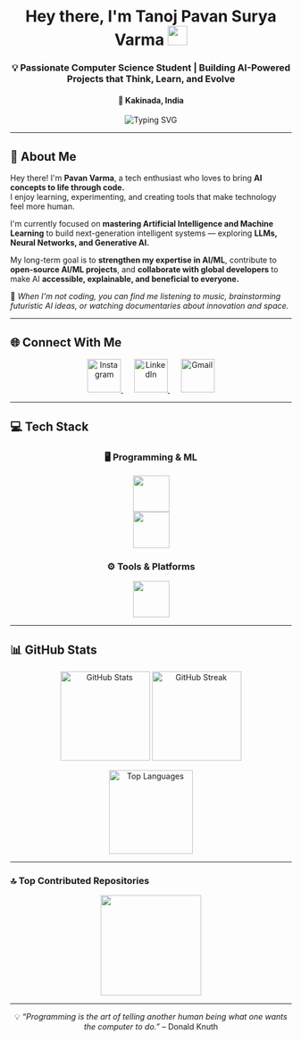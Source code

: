 <!-- Animated Header -->
<h1 align="center">Hey there, I'm Tanoj Pavan Surya Varma <img src="https://raw.githubusercontent.com/MartinHeinz/MartinHeinz/master/wave.gif" width="35px"></h1>
<h3 align="center">💡 Passionate Computer Science Student | Building AI-Powered Projects that Think, Learn, and Evolve</h3>
<h4 align="center">📍 Kakinada, India</h4>

<!-- Typing Animation -->
<p align="center">
  <img src="https://readme-typing-svg.herokuapp.com?font=Fira+Code&weight=500&size=24&pause=1000&color=36BCF7&width=500&lines=AI+%26+ML+Enthusiast;Python+Developer;Tech+Explorer+from+India" alt="Typing SVG" />
</p>

---

## 💫 About Me

Hey there! I'm **Pavan Varma**, a tech enthusiast who loves to bring **AI concepts to life through code.**  
I enjoy learning, experimenting, and creating tools that make technology feel more human.

I'm currently focused on **mastering Artificial Intelligence and Machine Learning** to build next-generation intelligent systems — exploring **LLMs, Neural Networks, and Generative AI.**  

My long-term goal is to **strengthen my expertise in AI/ML**, contribute to **open-source AI/ML projects**, and **collaborate with global developers** to make AI **accessible, explainable, and beneficial to everyone.**  

💬 *When I'm not coding, you can find me listening to music, brainstorming futuristic AI ideas, or watching documentaries about innovation and space.*

---

## 🌐 Connect With Me

<p align="center">
  <a href="https://instagram.com/its__pavanvarma" target="_blank">
    <img src="https://skillicons.dev/icons?i=instagram" height="60" alt="Instagram"/>
  </a>
  &nbsp;&nbsp;&nbsp;&nbsp;
  <a href="https://linkedin.com/in/tanoj-pavan-surya-varma-penmatsa-868122320" target="_blank">
    <img src="https://skillicons.dev/icons?i=linkedin" height="60" alt="LinkedIn"/>
  </a>
  &nbsp;&nbsp;&nbsp;&nbsp;
  <a href="mailto:pavansvarma888@gmail.com" target="_blank">
    <img src="https://skillicons.dev/icons?i=gmail" height="60" alt="Gmail"/>
  </a>
</p>

---

## 💻 Tech Stack

<div align="center">
  
### 🖥️ Programming & ML
<a href="#"><img src="https://skillicons.dev/icons?i=c,python,java" height="65"/></a>
<br>
<a href="#"><img src="https://skillicons.dev/icons?i=numpy,pandas,sklearn,matplotlib" height="65"/></a>

### ⚙️ Tools & Platforms
<a href="#"><img src="https://skillicons.dev/icons?i=git,github,vscode,jupyter,canva" height="65"/></a>

</div>

---

## 📊 GitHub Stats

<p align="center">
  <img src="https://github-readme-stats.vercel.app/api?username=varma1221&theme=tokyonight&show_icons=true&hide_border=false&count_private=true" height="160" alt="GitHub Stats"/>
  <img src="https://github-readme-streak-stats.herokuapp.com/?user=varma1221&theme=tokyonight&hide_border=false" height="160" alt="GitHub Streak"/>
</p>

<p align="center">
  <img src="https://github-readme-stats.vercel.app/api/top-langs/?username=varma1221&theme=tokyonight&layout=compact&hide_border=false" height="150" alt="Top Languages"/>
</p>

---

### 🔝 Top Contributed Repositories
<p align="center">
  <img src="https://github-contributor-stats.vercel.app/api?username=varma1221&limit=5&theme=tokyonight&combine_all_yearly_contributions=true" height="180"/>
</p>

---

<p align="center">
  💡 <i>“Programming is the art of telling another human being what one wants the computer to do.”</i> – Donald Knuth
</p>

<!-- End of README -->
